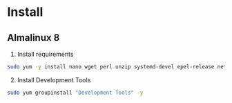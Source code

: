 # Install
## Almalinux 8
1. Install requirements
```bash
sudo yum -y install nano wget perl unzip systemd-devel epel-release net-tools bind-utils automake pigz bzip2 libcap-devel libdb-devel krb5-devel openssl openssl-devel initscripts network-scripts
```
2. Install Development Tools
```bash
sudo yum groupinstall "Development Tools" -y
```





